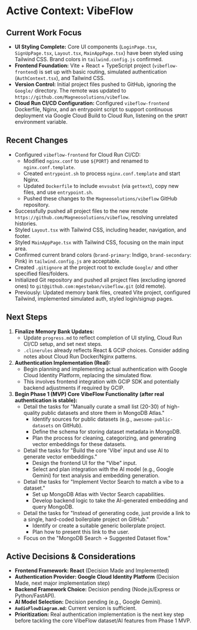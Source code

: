 # Active Context: VibeFlow

## Current Work Focus
*   **UI Styling Complete:** Core UI components (`LoginPage.tsx`, `SignUpPage.tsx`, `Layout.tsx`, `MainAppPage.tsx`) have been styled using Tailwind CSS. Brand colors in `tailwind.config.js` confirmed.
*   **Frontend Foundation:** Vite + React + TypeScript project (`vibeflow-frontend`) is set up with basic routing, simulated authentication (`AuthContext.tsx`), and Tailwind CSS.
*   **Version Control:** Initial project files pushed to GitHub, ignoring the `Google/` directory. The remote was updated to `https://github.com/Magneosolutions/vibeflow`.
*   **Cloud Run CI/CD Configuration:** Configured `vibeflow-frontend` Dockerfile, Nginx, and an entrypoint script to support continuous deployment via Google Cloud Build to Cloud Run, listening on the `$PORT` environment variable.

## Recent Changes
*   Configured `vibeflow-frontend` for Cloud Run CI/CD:
    *   Modified `nginx.conf` to use `${PORT}` and renamed to `nginx.conf.template`.
    *   Created `entrypoint.sh` to process `nginx.conf.template` and start Nginx.
    *   Updated `Dockerfile` to include `envsubst` (via `gettext`), copy new files, and use `entrypoint.sh`.
    *   Pushed these changes to the `Magneosolutions/vibeflow` GitHub repository.
*   Successfully pushed all project files to the new remote `https://github.com/Magneosolutions/vibeflow`, resolving unrelated histories.
*   Styled `Layout.tsx` with Tailwind CSS, including header, navigation, and footer.
*   Styled `MainAppPage.tsx` with Tailwind CSS, focusing on the main input area.
*   Confirmed current brand colors (`brand-primary`: Indigo, `brand-secondary`: Pink) in `tailwind.config.js` are acceptable.
*   Created `.gitignore` at the project root to exclude `Google/` and other specified files/folders.
*   Initialized Git repository and pushed all project files (excluding ignored ones) to `git@github.com:mgesteban/vibeflow.git` (old remote).
*   Previously: Updated memory bank files, created Vite project, configured Tailwind, implemented simulated auth, styled login/signup pages.

## Next Steps
1.  **Finalize Memory Bank Updates:**
    *   Update `progress.md` to reflect completion of UI styling, Cloud Run CI/CD setup, and set next steps.
    *   `.clinerules` already reflects React & GCIP choices. Consider adding notes about Cloud Run Docker/Nginx patterns.
2.  **Authentication Implementation (Real):**
    *   Begin planning and implementing actual authentication with Google Cloud Identity Platform, replacing the simulated flow.
    *   This involves frontend integration with GCIP SDK and potentially backend adjustments if required by GCIP.
3.  **Begin Phase 1 (MVP) Core VibeFlow Functionality (after real authentication is stable):**
    *   Detail the tasks for "Manually curate a small list (20-30) of high-quality public datasets and store them in MongoDB Atlas."
        *   Identify sources for public datasets (e.g., `awesome-public-datasets` on GitHub).
        *   Define the schema for storing dataset metadata in MongoDB.
        *   Plan the process for cleaning, categorizing, and generating vector embeddings for these datasets.
    *   Detail the tasks for "Build the core 'Vibe' input and use AI to generate vector embeddings."
        *   Design the frontend UI for the "Vibe" input.
        *   Select and plan integration with the AI model (e.g., Google Gemini) for text analysis and embedding generation.
    *   Detail the tasks for "Implement Vector Search to match a vibe to a dataset."
        *   Set up MongoDB Atlas with Vector Search capabilities.
        *   Develop backend logic to take the AI-generated embedding and query MongoDB.
    *   Detail the tasks for "Instead of generating code, just provide a link to a single, hard-coded boilerplate project on GitHub."
        *   Identify or create a suitable generic boilerplate project.
        *   Plan how to present this link to the user.
    *   Focus on the "MongoDB Search -> Suggested Dataset flow."

## Active Decisions & Considerations
*   **Frontend Framework: React** (Decision Made and Implemented)
*   **Authentication Provider: Google Cloud Identity Platform** (Decision Made, next major implementation step)
*   **Backend Framework Choice:** Decision pending (Node.js/Express or Python/FastAPI).
*   **AI Model Selection:** Decision pending (e.g., Google Gemini).
*   **`AudioFlowDiagram.md`:** Current version is sufficient.
*   **Prioritization:** Real authentication implementation is the next key step before tackling the core VibeFlow dataset/AI features from Phase 1 MVP.
